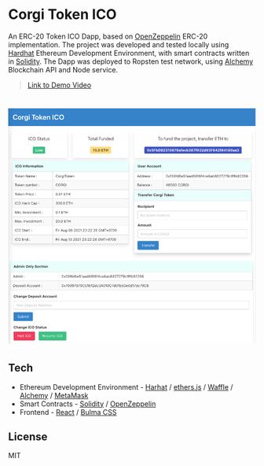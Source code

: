 # Corgi Token ICO
An ERC-20 Token ICO Dapp, based on [OpenZeppelin](https://openzeppelin.com) ERC-20 implementation. The project was developed and tested locally using [Hardhat](https://hardhat.org) Ethereum Development Environment, with smart contracts written in [Solidity](https://docs.soliditylang.org/en/v0.8.6/). The Dapp was deployed to Ropsten test network, using [Alchemy](https://www.alchemy.com/) Blockchain API and Node service.

> [Link to Demo Video](https://youtu.be/UTTg1AYhQ_Q)

# ![corgi-ico-token](./documentations/screenshots/screenshot_1.png)

## Tech
- Ethereum Development Environment - [Harhat](https://hardhat.org) / [ethers.js](https://docs.ethers.io/v5/) / [Waffle](https://ethereum-waffle.readthedocs.io/en/latest/index.html) / [Alchemy](https://www.alchemy.com/) / [MetaMask](https://metamask.io)
- Smart Contracts - [Solidity](https://docs.soliditylang.org/en/v0.8.6/) / [OpenZeppelin](https://openzeppelin.com)
- Frontend - [React](https://reactjs.org) / [Bulma CSS](https://bulma.io)

## License
MIT